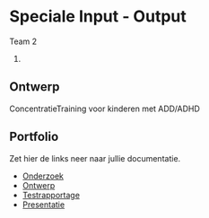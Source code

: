 # Speciale Input - Output
Team 2
1. <Koen Sanderse>


## Ontwerp
ConcentratieTraining voor kinderen met ADD/ADHD

## Portfolio
Zet hier de links neer naar jullie documentatie.

* [Onderzoek](https://docs.google.com/document/d/1ejvE5fU9pTGTJxef6B9A7nHFR8HJTO9HdM292ULGLHI/edit)
* [Ontwerp]()
* [Testrapportage]()
* [Presentatie](https://docs.google.com/presentation/d/1HsFpMFQUDOmGNi7cDW7dLdvjBdlc3bttly2gyVHI_pU/edit#slide=id.p1)
